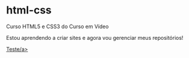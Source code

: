# html-css
 Curso HTML5 e CSS3 do Curso em Vídeo



Estou aprendendo a criar sites e agora vou gerenciar meus repositórios!

<a href="https://professorguanabara.github.io/html-css/desafios/d010/android.html">Teste/a>